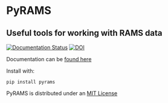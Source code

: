 # PyRAMS 
## Useful tools for working with RAMS data

[![Documentation Status](https://readthedocs.org/projects/ramslibs/badge/?version=stable)](https://ramslibs.readthedocs.io/en/latest/?badge=stable)
[![DOI](https://zenodo.org/badge/176599749.svg)](https://zenodo.org/badge/latestdoi/176599749)



Documentation can be [found here](https://ramslibs.readthedocs.io/en/stable)

Install with:
```
pip install pyrams
``` 
PyRAMS is distributed under an [MIT License](LICENSE)
